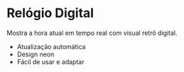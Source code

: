 # Relógio Digital

Mostra a hora atual em tempo real com visual retrô digital.

- Atualização automática
- Design neon
- Fácil de usar e adaptar
